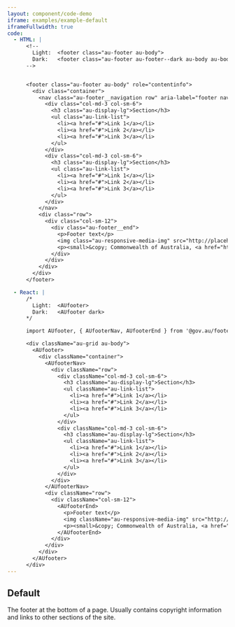 ```yaml
---
layout: component/code-demo
iframe: examples/example-default
iframeFullwidth: true
code:
  - HTML: |
      <!--
        Light:  <footer class="au-footer au-body">
        Dark:   <footer class="au-footer au-footer--dark au-body au-body--dark">
      -->


      <footer class="au-footer au-body" role="contentinfo">
        <div class="container">
          <nav class="au-footer__navigation row" aria-label="footer navigation">
            <div class="col-md-3 col-sm-6">
              <h3 class="au-display-lg">Section</h3>
              <ul class="au-link-list">
                <li><a href="#">Link 1</a></li>
                <li><a href="#">Link 2</a></li>
                <li><a href="#">Link 3</a></li>
              </ul>
            </div>
            <div class="col-md-3 col-sm-6">
              <h3 class="au-display-lg">Section</h3>
              <ul class="au-link-list">
                <li><a href="#">Link 1</a></li>
                <li><a href="#">Link 2</a></li>
                <li><a href="#">Link 3</a></li>
              </ul>
            </div>
          </nav>
          <div class="row">
            <div class="col-sm-12">
              <div class="au-footer__end">
                <p>Footer text</p>
                <img class="au-responsive-media-img" src="http://placehold.it/157x80" alt="Brand image">
                <p><small>&copy; Commonwealth of Australia, <a href="https://github.com/govau/design-system-components/blob/master/LICENSE.md" rel="external license">MIT licensed</a></small></p>
              </div>
            </div>
          </div>
        </div>
      </footer>

  - React: |
      /*
        Light:  <AUfooter>
        Dark:   <AUfooter dark>
      */

      import AUfooter, { AUfooterNav, AUfooterEnd } from '@gov.au/footer';

      <div className="au-grid au-body">
        <AUfooter>
          <div className="container">
            <AUfooterNav>
              <div className="row">
                <div className="col-md-3 col-sm-6">
                  <h3 className="au-display-lg">Section</h3>
                  <ul className="au-link-list">
                    <li><a href="#">Link 1</a></li>
                    <li><a href="#">Link 2</a></li>
                    <li><a href="#">Link 3</a></li>
                  </ul>
                </div>
                <div className="col-md-3 col-sm-6">
                  <h3 className="au-display-lg">Section</h3>
                  <ul className="au-link-list">
                    <li><a href="#">Link 1</a></li>
                    <li><a href="#">Link 2</a></li>
                    <li><a href="#">Link 3</a></li>
                  </ul>
                </div>
              </div>
            </AUfooterNav>
            <div className="row">
              <div className="col-sm-12">
                <AUfooterEnd>
                  <p>Footer text</p>
                  <img className="au-responsive-media-img" src="http://placehold.it/157x80" alt="Brand image" />
                  <p><small>&copy; Commonwealth of Australia, <a href="https://github.com/govau/design-system-components/blob/master/LICENSE.md" rel="external license">MIT licensed</a></small></p>
                </AUfooterEnd>
              </div>
            </div>
          </div>
        </AUfooter>
      </div>
---
```

## Default

The footer at the bottom of a page. Usually contains copyright information and links to other sections of the site.
